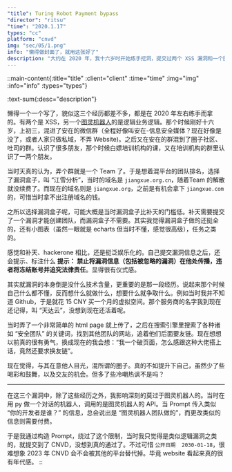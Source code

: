 ```yaml
---
"title": Turing Robot Payment bypass
"director": "ritsu"
"time": "2020.1.17"
types: "cc"
platform: "cnvd"
img: "sec/05/1.png"
info: "懒得做封面了，就用这张好了"
description: "大约在 2020 年，我十六岁时开始练手挖洞，提交过两个 XSS 漏洞和一个图灵机器人逻辑漏洞，并成功进入 CNVD。当时混迹于安在、圈子社区、吐司等群，认识不少朋友，也白嫖过培训课程。还曾组建过‘江雪分析’团队并做了简单网站，主动找安全团队换友链。那段经历虽技术含量不高，但让我体会到勇气、探索与成长，比所谓‘圈子’更有价值。"
---
```


::main-content{:title="title" :client="client" :time="time" :img="img" :info="info" :types="types"}

:text-sum{:desc="description"}

懒得一个一个写了，貌似这三个经历都差不多，都是在 2020 年左右练手而拿的。有两个是 XSS，另一个[图灵机器人](https://www.turingapi.com/)的是逻辑业务逻辑。那个时候刚好十六岁，上初三，混进了安在的微信群（全程好像叫安在-信息安全媒体？现在好像是没了，或者人家只做私域，不弄 Website)。之后又在安在的群混到了圈子社区、吐司的群。认识了很多朋友，那个时候白嫖培训机构的课，又在培训机构的群里认识了一两个朋友。

当时天真的认为，弄个群就是一个 Team 了。于是想着混平台的团队排名，选择了漏洞盒子，叫 “江雪分析”，当时的域名是 `jiangxue.org.cn`，随着Team 的解散就没续费了。而现在的域名则是 `jiangxue.org`，之前是有机会拿下 `jiangxue.com` 的，可惜当时拿不出注册域名的钱。

之所以选择漏洞盒子呢，可能大概是当时漏洞盒子比补天的门槛低。补天需要提交了一个漏洞才能创建团队，而漏洞盒子不需要。其实我觉得漏洞盒子做的还挺全的，还有小图表（虽然一眼就是 echarts 但当时不懂，感觉很高级），任务之类的。

感觉和补天、hackerone 相比，还是挺泛娱乐化的。自己提交漏洞信息之后，还会提示、标注什么 **提示： 禁止将漏洞信息（包括被忽略的漏洞）在他处传播，违者将冻结账号并追究法律责任**。显得很有仪式感。

其实就漏洞的本身倒是没什么技术含量，更重要的是那一段经历。说起来那个时候自己什么都不懂，反而想什么就做什么，想要什么就争取什么。例如当时我并不知道 Github，于是就花 15 CNY 买一个月的虚拟空间。那个服务商的名字我到现在还记得，叫 “天达云”，没想到现在还活着呢。

当时弄了一个非常简单的 html page 就上传了，之后在搜索引擎里搜索了各种诸如 “安全团队” 的关键词，找到其他团队的网站，追着他们后面要友链。现在想想以前真的很有勇气，换成现在的我会想：“我一个破页面，怎么感跟这种大佬搭上话，竟然还要求换友链”。


现在觉得，与其在意他人目光，混所谓的圈子。真的不如提升下自己，虽然少了些喝彩和鼓舞，以及交友的机会。但多了些冷嘲热讽不是吗？

---

在这三个漏洞中，除了这些经历之外，我影响深刻的莫过于图灵机器人的。当时在用 py 做一个对话的机器人，调用的是图灵机器人的 API。当 Prompt 传入类似 “你的开发者是谁？” 的信息，总会说出是 “图灵机器人团队做的”，而更改类似的信息则需要付费。

于是我通过构造 Prompt，绕过了这个限制，当时我只觉得是类似逻辑漏洞之类的，就提交到了 CNVD，没想到真的通过了。不过可惜 `公开日期	2030-01-18`，很难想象 2023 年 CNVD 会不会被其他的平台替代掉。毕竟 website 看起来真的很有年代感。
::
